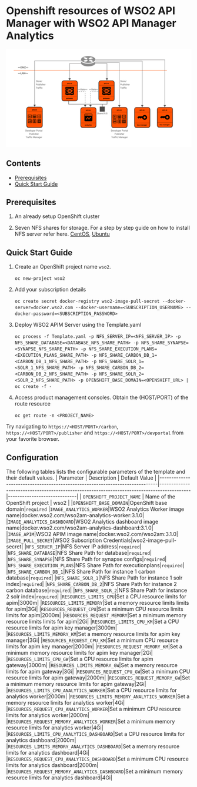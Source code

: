 # Openshift resources of WSO2 API Manager with WSO2 API Manager Analytics

![WSO2 API Manager pattern 2 deployment](pattern-2.png)

## Contents

* [Prerequisites](#prerequisites)
* [Quick Start Guide](#quick-start-guide)

## Prerequisites

1. An already setup OpenShift cluster

2. Seven NFS shares for storage. For a step by step guide on how to install NFS server refer here. [CentOS](https://www.server-world.info/en/note?os=CentOS_7&p=nfs&f=1), [Ubuntu](https://www.server-world.info/en/note?os=Ubuntu_18.04&p=nfs&f=1)

## Quick Start Guide

1. Create an OpenShift project name `wso2`.

	`oc new-project wso2`

2. Add your subscription details

	`oc create secret docker-registry wso2-image-pull-secret --docker-server=docker.wso2.com --docker-username=<SUBSCRIPTION_USERNAME> --docker-password=<SUBSCRIPTION_PASSWORD>`

3. Deploy WSO2 APIM Server using the Template.yaml

	`oc process -f Template.yaml -p NFS_SERVER_IP=<NFS_SERVER_IP> -p NFS_SHARE_DATABASE=<DATABASE_NFS_SHARE_PATH> -p NFS_SHARE_SYNAPSE=<SYNAPSE_NFS_SHARE_PATH> -p NFS_SHARE_EXECUTION_PLANS=<EXECUTION_PLANS_SHARE_PATH> -p NFS_SHARE_CARBON_DB_1=<CARBON_DB_1_NFS_SHARE_PATH> -p NFS_SHARE_SOLR_1=<SOLR_1_NFS_SHARE_PATH> -p NFS_SHARE_CARBON_DB_2=<CARBON_DB_2_NFS_SHARE_PATH> -p NFS_SHARE_SOLR_2=<SOLR_2_NFS_SHARE_PATH> -p OPENSHIFT_BASE_DOMAIN=<OPENSHIFT_URL> | oc create -f -`

4. Access product management consoles. Obtain the (HOST/PORT) of the route resource

	`oc get route -n <PROJECT_NAME>`
	
Try navigating to `https://<HOST/PORT>/carbon`, `https://<HOST/PORT>/publisher` and `https://<HOST/PORT>/devportal` from your favorite browser.

## Configuration
The following tables lists the configurable parameters of the template and their default values.
| Parameter                                                                   | Description                                                                               | Default Value               |
|-----------------------------------------------------------------------------|-------------------------------------------------------------------------------------------|-----------------------------|
| `OPENSHIFT_PROJECT_NAME`                                                | Name of the OpenShift project                                                           | wso2                          |
|`OPENSHIFT_BASE_DOMAIN`|OpenShift base domain|`required`
|`IMAGE_ANALYTICS_WORKER`|WSO2 Analytics Worker image name|docker.wso2.com/wso2am-analytics-worker:3.1.0|
|`IMAGE_ANALYTICS_DASHBOARD`|WSO2 Analytics dashboard image name|docker.wso2.com/wso2am-analytics-dashboard:3.1.0|
|`IMAGE_APIM`|WSO2 APIM image name|docker.wso2.com/wso2am:3.1.0|
|`IMAGE_PULL_SECRET`|WSO2 Subscription Credentials|wso2-image-pull-secret|
|`NFS_SERVER_IP`|NFS Server IP address|`required`|
|`NFS_SHARE_DATABASE`|NFS Share Path for database|`required`|
|`NFS_SHARE_SYNAPSE`|NFS Share Path for synapse configs|`required`|
|`NFS_SHARE_EXECUTION_PLANS`|NFS Share Path for executionplans|`required`|
|`NFS_SHARE_CARBON_DB_1`|NFS Share Path for instance 1 carbon database|`required`|
|`NFS_SHARE_SOLR_1`|NFS Share Path for instance 1 solr index|`required`|
|`NFS_SHARE_CARBON_DB_2`|NFS Share Path for instance 2 carbon database|`required`|
|`NFS_SHARE_SOLR_2`|NFS Share Path for instance 2 solr index|`required`|
|`RESOURCES_LIMITS_CPU`|Set a CPU resource limits for apim|3000m|
|`RESOURCES_LIMITS_MEMORY`|Set a memory resource limits limits for apim|3Gi|
|`RESOURCES_REQUEST_CPU`|Set a minimum CPU resource limits limits for apim|2000m|
|`RESOURCES_REQUEST_MEMORY`|Set a minimum memory resource limits limits for apim|2Gi|
|`RESOURCES_LIMITS_CPU_KM`|Set a CPU resource limits for apim key manager|3000m|
|`RESOURCES_LIMITS_MEMORY_KM`|Set a memory resource limits for apim key manager|3Gi|
|`RESOURCES_REQUEST_CPU_KM`|Set a minimum CPU resource limits for apim key manager|2000m|
|`RESOURCES_REQUEST_MEMORY_KM`|Set a minimum memory resource limits for apim key manager|2Gi|
|`RESOURCES_LIMITS_CPU_GW`|Set a CPU resource limits for apim gateway|3000m|
|`RESOURCES_LIMITS_MEMORY_GW`|Set a memory resource limits for apim gateway|3Gi|
|`RESOURCES_REQUEST_CPU_GW`|Set a minimum CPU resource limits for apim gateway|2000m|
|`RESOURCES_REQUEST_MEMORY_GW`|Set a minimum memory resource limits for apim gateway|2Gi|
|`RESOURCES_LIMITS_CPU_ANALYTICS_WORKER`|Set a CPU resource limits for analytics worker|2000m|
|`RESOURCES_LIMITS_MEMORY_ANALYTICS_WORKER`|Set a memory resource limits for analytics worker|4Gi|
|`RESOURCES_REQUEST_CPU_ANALYTICS_WORKER`|Set a minimum CPU resource limits for analytics worker|2000m|
|`RESOURCES_REQUEST_MEMORY_ANALYTICS_WORKER`|Set a minimum memory resource limits for analytics worker|4Gi|
|`RESOURCES_LIMITS_CPU_ANALYTICS_DASHBOARD`|Set a CPU resource limits for analytics dashboard|2000m|
|`RESOURCES_LIMITS_MEMORY_ANALYTICS_DASHBOARD`|Set a memory resource limits for analytics dashboard|4Gi|
|`RESOURCES_REQUEST_CPU_ANALYTICS_DASHBOARD`|Set a minimum CPU resource limits for analytics dashboard|2000m|
|`RESOURCES_REQUEST_MEMORY_ANALYTICS_DASHBOARD`|Set a minimum memory resource limits for analytics dashboard|4Gi|
